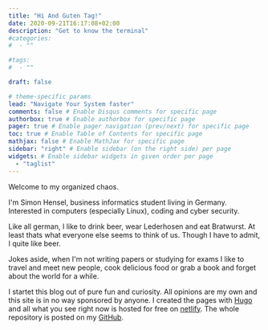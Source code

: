 ```yaml
---
title: "Hi And Guten Tag!"
date: 2020-09-21T16:17:08+02:00
description: "Get to know the terminal"
#categories:
#  - ""

#tags:
#  - ""

draft: false

# theme-specific params
lead: "Navigate Your System faster"
comments: false # Enable Disqus comments for specific page
authorbox: true # Enable authorbox for specific page
pager: true # Enable pager navigation (prev/next) for specific page
toc: true # Enable Table of Contents for specific page
mathjax: false # Enable MathJax for specific page
sidebar: "right" # Enable sidebar (on the right side) per page
widgets: # Enable sidebar widgets in given order per page
  - "taglist"
---
```


Welcome to my organized chaos.

I'm Simon Hensel, business informatics student living in Germany. Interested in computers (especially Linux), coding and cyber security.

Like all german, I like to drink beer, wear Lederhosen and eat Bratwurst. At least thats what everyone else seems to think of us. Though I have to admit, I quite like beer.

Jokes aside, when I'm not writing papers or studying for exams I like to travel and meet new people, cook delicious food or grab a book and forget about the world for a while.

I startet this blog out of pure fun and curiosity. All opinions are my own and this site is in no way sponsored by anyone. I created the pages with [Hugo](https://www.gohugo.io) and all what you see right now is hosted for free on [netlify](https://www.netlify.com/). The whole repository is posted on my [GitHub](https://github.com/dolanseesu/simonsblog).